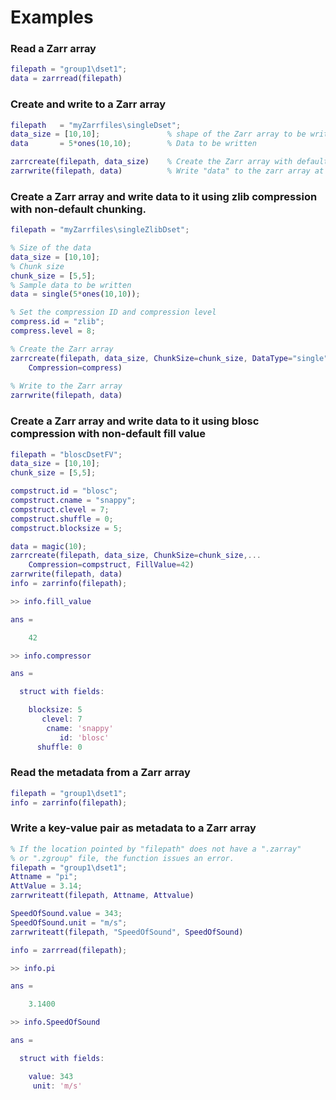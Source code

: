 # Examples

### Read a Zarr array
``` MATLAB
filepath = "group1\dset1";
data = zarrread(filepath)
```

### Create and write to a Zarr array
``` MATLAB
filepath   = "myZarrfiles\singleDset";
data_size = [10,10];               % shape of the Zarr array to be written
data       = 5*ones(10,10);        % Data to be written

zarrcreate(filepath, data_size)    % Create the Zarr array with default attributes
zarrwrite(filepath, data)          % Write "data" to the zarr array at "filepath" as a double array (default)
```

### Create a Zarr array and write data to it using zlib compression with non-default chunking.
``` MATLAB
filepath = "myZarrfiles\singleZlibDset";

% Size of the data
data_size = [10,10];
% Chunk size
chunk_size = [5,5];
% Sample data to be written
data = single(5*ones(10,10));

% Set the compression ID and compression level
compress.id = "zlib";
compress.level = 8;

% Create the Zarr array
zarrcreate(filepath, data_size, ChunkSize=chunk_size, DataType="single", ...
	Compression=compress)
	
% Write to the Zarr array
zarrwrite(filepath, data)
```


### Create a Zarr array and write data to it using blosc compression with non-default fill value
``` MATLAB
filepath = "bloscDsetFV";
data_size = [10,10];
chunk_size = [5,5];

compstruct.id = "blosc";
compstruct.cname = "snappy";
compstruct.clevel = 7;
compstruct.shuffle = 0;
compstruct.blocksize = 5;

data = magic(10);
zarrcreate(filepath, data_size, ChunkSize=chunk_size,...
    Compression=compstruct, FillValue=42)
zarrwrite(filepath, data)
info = zarrinfo(filepath);

>> info.fill_value

ans =

    42

>> info.compressor

ans = 

  struct with fields:

    blocksize: 5
       clevel: 7
        cname: 'snappy'
           id: 'blosc'
      shuffle: 0
```


### Read the metadata from a Zarr array
``` MATLAB
filepath = "group1\dset1";
info = zarrinfo(filepath);
```


### Write a key-value pair as metadata to a Zarr array
``` MATLAB
% If the location pointed by "filepath" does not have a ".zarray"
% or ".zgroup" file, the function issues an error.
filepath = "group1\dset1"; 
Attname = "pi";
AttValue = 3.14;
zarrwriteatt(filepath, Attname, Attvalue)

SpeedOfSound.value = 343;
SpeedOfSound.unit = "m/s";
zarrwriteatt(filepath, "SpeedOfSound", SpeedOfSound)

info = zarrread(filepath);

>> info.pi

ans =

    3.1400

>> info.SpeedOfSound

ans = 

  struct with fields:

    value: 343
     unit: 'm/s'
```

